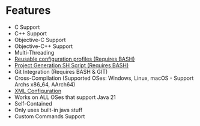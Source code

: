 # Features
- C Support
- C++ Support
- Objective-C Support
- Objective-C++ Support
- Multi-Threading
- [Reusable configuration profiles (Requires BASH)](PROFILES.md)
- [Project Generation SH Script (Requires BASH)](RUNNING.md)
- Git Integration (Requires BASH & GIT)
- Cross-Compilation (Supported OSes: Windows, Linux, macOS - Support Archs x86_64, AArch64)
- [XML Configuration](CONFIG.md)
- Works on ALL OSes that support Java 21
- Self-Contained
- Only uses built-in java stuff
- Custom Commands Support